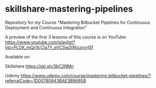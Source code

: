 # skillshare-mastering-pipelines

Repository for my Course "Mastering Bitbucket Pipelines for Continuous Deployment and Continuous Integration"

A preview of the first 3 lessons of this course is on YouTube: https://www.youtube.com/playlist?list=PLOX_mQri1cCla7Y_eVCSwZtNjzzxyrlSf

Available on:

Skillshare https://skl.sh/3bC2NMn

Udemy https://www.udemy.com/course/mastering-bitbucket-pipelines/?referralCode=1D00780943BAE3B9685B
